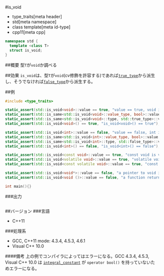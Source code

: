 #is_void
* type_traits[meta header]
* std[meta namespace]
* class template[meta id-type]
* cpp11[meta cpp]

```cpp
namespace std {
  template <class T> 
  struct is_void;
}
```

##概要
型`T`が`void`か調べる


##効果
`is_void`は、型`T`が`void`(cv修飾を許容する)であれば[`true_type`](./integral_constant-true_type-false_type.md)から派生し、そうでなければ[`false_type`](./integral_constant-true_type-false_type.md)から派生する。


##例
```cpp
#include <type_traits>

static_assert(std::is_void<void>::value == true, "value == true, void is void");
static_assert(std::is_same<std::is_void<void>::value_type, bool>::value, "value_type == bool");
static_assert(std::is_same<std::is_void<void>::type, std::true_type>::value, "type == true_type");
static_assert(std::is_void<void>() == true, "is_void<void>() == true");

static_assert(std::is_void<int>::value == false, "value == false, int is not void");
static_assert(std::is_same<std::is_void<int>::value_type, bool>::value, "value_type == bool");
static_assert(std::is_same<std::is_void<int>::type, std::false_type>::value, "type == false_type");
static_assert(std::is_void<int>() == false, "is_void<int>() == false");

static_assert(std::is_void<const void>::value == true, "const void is void");
static_assert(std::is_void<volatile void>::value == true, "volatile void is void");
static_assert(std::is_void<const volatile void>::value == true, "const volatile void is void");

static_assert(std::is_void<void*>::value == false, "a pointer to void is not void");
static_assert(std::is_void<void ()>::value == false, "a function returning void is not void");

int main(){}
```

###出力
```
```

##バージョン
###言語
- C++11

###処理系
- GCC, C++11 mode: 4.3.4, 4.5.3, 4.6.1
- Visual C++ 10.0

####備考
上の例でコンパイラによってはエラーになる。GCC 4.3.4, 4.5.3, Visual C++ 10.0 は [`integral_constant`](./integral_constant-true_type-false_type.md) が `operator bool()` を持っていないためエラーになる。


